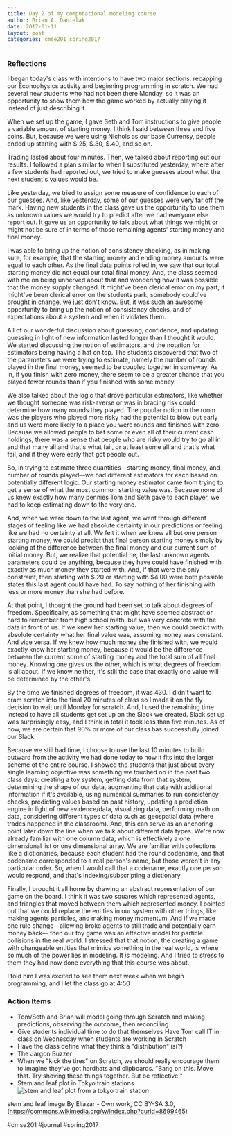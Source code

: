 ```yaml
---
title: Day 2 of my computational modeling course
author: Brian A. Danielak
date: 2017-01-11
layout: post
categories: cmse201 spring2017
---
```


### Reflections

I began today's class with intentions to have two major sections: recapping our Econophysics activity and beginning programming in scratch. We had several new students who had not been there Monday, so it was an opportunity to show them how the game worked by actually playing it instead of just describing it.

When we set up the game, I gave Seth and Tom instructions to give people a variable amount of starting money. I think I said between three and five coins. But, because we were using Nichols as our base Currensy, people ended up starting with $.25, $.30, $.40, and so on.

Trading lasted about four minutes. Then, we talked about reporting out our results. I followed a plan similar to when I substituted yesterday, where after a few students had reported out, we tried to make guesses about what the next student's values would be.

Like yesterday, we tried to assign some measure of confidence to each of our guesses. And, like yesterday, some of our guesses were very far off the mark. Having new students in the class gave us the opportunity to use them as unknown values we would try to predict after we had everyone else report out. It gave us an opportunity to talk about what things we might or might not be sure of in terms of those remaining agents' starting money and final money.

I was able to bring up the notion of consistency checking, as in making sure, for example, that the starting money and ending money amounts were equal to each other. As the final data points rolled in, we saw that our total starting money did not equal our total final money. And, the class seemed with me on being unnerved about that and wondering how it was possible that the money supply changed. It might've been clerical error on my part, it might've been clerical error on the students park, somebody could've brought in change, we just don't know. But, it was such an awesome opportunity to bring up the notion of consistency checks, and of expectations about a system and when it violates them.

All of our wonderful discussion about guessing, confidence, and updating guessing in light of new information lasted longer than I thought it would. We started discussing the notion of estimators, and the notation for estimators being having a hat on top. The students discovered that two of the parameters we were trying to estimate, namely the number of rounds played in the final money, seemed to be coupled together in someway. As in, if you finish with zero money, there seem to be a greater chance that you played fewer rounds than if you finished with some money.

We also talked about the logic that drove particular estimators, like whether we thought someone was risk-averse or was in bracing risk could determine how many rounds they played. The popular notion in the room was the players who played more risky had the potential to blow out early and us were more likely to a place you were rounds and finished with zero. Because we allowed people to bet some or even all of their current cash holdings, there was a sense that people who are risky would try to go all in and that many all and that's what fail, or at least some all and that's what fail, and if they were early that got people out.

So, in trying to estimate three quantities—starting money, final money, and number of rounds played—we had different estimators for each based on potentially different logic. Our starting money estimator came from trying to get a sense of what the most common starting value was. Because none of us knew exactly how many pennies Tom and Seth gave to each player, we had to keep estimating down to the very end.

And, when we were down to the last agent, we went through different stages of feeling like we had absolute certainty in our predictions or feeling like we had no certainty at all. We felt it when we knew all but one person starting money, we could predict that final person starting money simply by looking at the difference between the final money and our current sum of initial money. But, we realize that potential he, the last unknown agents parameters could be anything, because they have could have finished with exactly as much money they started with. And, if that were the only constraint, then starting with $.20 or starting with $4.00  were both possible states this last agent could have had. To say nothing of her finishing with less or more money than she had before.

At that point, I thought the ground had been set to talk about degrees of freedom. Specifically, as something that might have seemed abstract or hard to remember from high school math, but was very concrete with the data in front of us. If we knew her starting value, then we could predict with absolute certainty what her final value was, assuming money was constant. And vice versa. If we knew how much money she finished with, we would exactly know her starting money, because it would be the difference between the current some of starting money and the total sum of all final money. Knowing one gives us the other, which is what degrees of freedom is all about. If we know neither, it's still the case that exactly one value will be determined by the other's.

By the time we finished degrees of freedom, it was 430. I didn't want to cram scratch into the final 20 minutes of class so I made it on the fly decision to wait until Monday for scratch. And, I used the remaining time instead to have all students get set up on the Slack we created. Slack set up was surprisingly easy, and I think in total it took less than five minutes. As of now, we are certain that 90% or more of our class has successfully joined our Slack.

Because we still had time, I choose to use the last 10 minutes to build outward from the activity we had done today to how it fits into the larger scheme of the entire course. I showed the students that just about every single learning objective was something we touched on in the past two class days: creating a toy system, getting data from that system, determining the shape of our data, augmenting that data with additional information if it's available, using numerical summaries to run consistency checks, predicting values based on past history, updating a prediction engine in light of new evidence/data, visualizing data, performing math on data, considering different types of data such as geospatial data (where trades happened in the classroom). And, this can serve as an anchoring point later down the line when we talk about different data types. We're now already familiar with one column data, which is effectively a one dimensional list or one dimensional array. We are familiar with collections like a dictionaries, because each student had the round codename, and that codename corresponded to a real person's name, but those weren't in any particular order. So, when I would call that a codename, exactly one person would respond, and that's indexing/subscripting a dictionary.

Finally, I brought it all home by drawing an abstract representation of our game on the board. I think it was two squares which represented agents, and triangles that moved between them which represented money. I pointed out that we could replace the entities in our system with other things, like making agents particles, and making money momentum. And if we made one rule change—allowing broke agents to still trade and potentially earn money back— then our toy game was an effective model for particle collisions in the real world. I stressed that that notion, the creating a game with changeable entities that mimics something in the real world, is where so much of the power lies in modeling. It *is* modeling. And I tried to stress to them they had now done everything that this course was about.

I told him I was excited to see them next week when we begin programming, and I let the class go at 4:50

### Action Items

- Tom/Seth and Brian will model going through Scratch and making predictions, observing the outcome, then reconciling.
- Give students individual time to do that themselves
Have Tom call IT in class on Wednesday when students are working in Scratch
- Have the class define what they think a "distribution" is(?)
- The Jargon Buzzer
- When we "kick the tires" on Scratch, we should really encourage them to imagine they've got hardhats and clipboards. "Bang on this. Move that. Try shoving these things together. But be reflective!"
- Stem and leaf plot in Tokyo train stations ![stem and leaf plot from a tokyo train station](http://d.pr/i/BgYX+)

stem and leaf image By Eliazar - Own work, CC BY-SA 3.0, (<https://commons.wikimedia.org/w/index.php?curid=8699465>)


#cmse201
#journal
#spring2017
